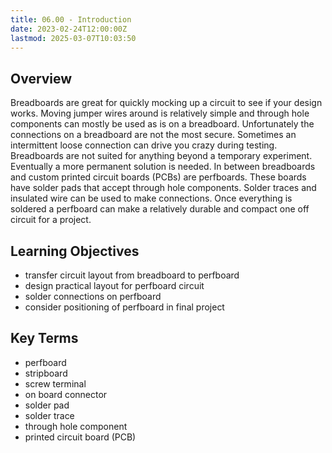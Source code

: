 ```yaml
---
title: 06.00 - Introduction
date: 2023-02-24T12:00:00Z
lastmod: 2025-03-07T10:03:50
---
```


## Overview

Breadboards are great for quickly mocking up a circuit to see if your design works. Moving jumper wires around is relatively simple and through hole components can mostly be used as is on a breadboard. Unfortunately the connections on a breadboard are not the most secure. Sometimes an intermittent loose connection can drive you crazy during testing. Breadboards are not suited for anything beyond a temporary experiment. Eventually a more permanent solution is needed. In between breadboards and custom printed circuit boards (PCBs) are perfboards. These boards have solder pads that accept through hole components. Solder traces and insulated wire can be used to make connections. Once everything is soldered a perfboard can make a relatively durable and compact one off circuit for a project.

## Learning Objectives

- transfer circuit layout from breadboard to perfboard
- design practical layout for perfboard circuit
- solder connections on perfboard
- consider positioning of perfboard in final project

## Key Terms

- perfboard
- stripboard
- screw terminal
- on board connector
- solder pad
- solder trace
- through hole component
- printed circuit board (PCB)
